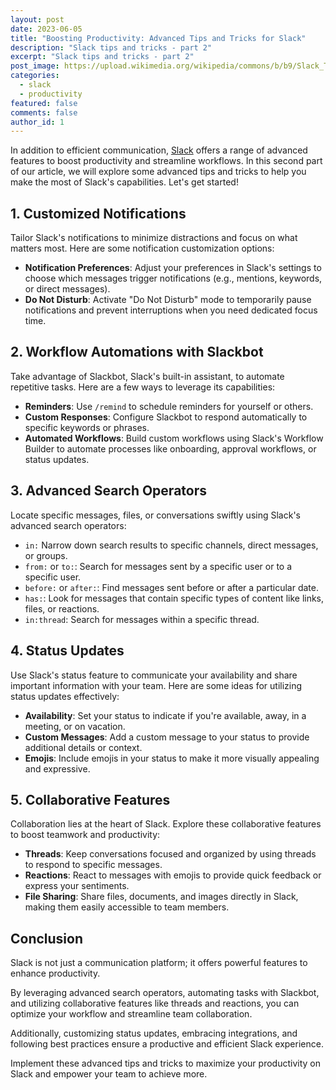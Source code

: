 ```yaml
---
layout: post
date: 2023-06-05
title: "Boosting Productivity: Advanced Tips and Tricks for Slack"
description: "Slack tips and tricks - part 2"
excerpt: "Slack tips and tricks - part 2"
post_image: https://upload.wikimedia.org/wikipedia/commons/b/b9/Slack_Technologies_Logo.svg
categories:
  - slack
  - productivity
featured: false
comments: false
author_id: 1
---
```


In addition to efficient communication, [Slack](https://slack.com/) offers a range of advanced features to boost productivity and streamline workflows. 
In this second part of our article, we will explore some advanced tips and tricks to help you make the most of Slack's capabilities. Let's get started!

## **1. Customized Notifications**

Tailor Slack's notifications to minimize distractions and focus on what matters most. Here are some notification customization options:

- **Notification Preferences**: Adjust your preferences in Slack's settings to choose which messages trigger notifications (e.g., mentions, keywords, or direct messages).
- **Do Not Disturb**: Activate "Do Not Disturb" mode to temporarily pause notifications and prevent interruptions when you need dedicated focus time.

## **2. Workflow Automations with Slackbot**

Take advantage of Slackbot, Slack's built-in assistant, to automate repetitive tasks. Here are a few ways to leverage its capabilities:

- **Reminders**: Use `/remind` to schedule reminders for yourself or others.
- **Custom Responses**: Configure Slackbot to respond automatically to specific keywords or phrases.
- **Automated Workflows**: Build custom workflows using Slack's Workflow Builder to automate processes like onboarding, approval workflows, or status updates.

## **3. Advanced Search Operators**

Locate specific messages, files, or conversations swiftly using Slack's advanced search operators:

- `in:` Narrow down search results to specific channels, direct messages, or groups.
- `from:` or `to:`: Search for messages sent by a specific user or to a specific user.
- `before:` or `after:`: Find messages sent before or after a particular date.
- `has:`: Look for messages that contain specific types of content like links, files, or reactions.
- `in:thread`: Search for messages within a specific thread.

## **4. Status Updates**

Use Slack's status feature to communicate your availability and share important information with your team. 
Here are some ideas for utilizing status updates effectively:

- **Availability**: Set your status to indicate if you're available, away, in a meeting, or on vacation.
- **Custom Messages**: Add a custom message to your status to provide additional details or context.
- **Emojis**: Include emojis in your status to make it more visually appealing and expressive.

## **5. Collaborative Features**

Collaboration lies at the heart of Slack. Explore these collaborative features to boost teamwork and productivity:

- **Threads**: Keep conversations focused and organized by using threads to respond to specific messages.
- **Reactions**: React to messages with emojis to provide quick feedback or express your sentiments.
- **File Sharing**: Share files, documents, and images directly in Slack, making them easily accessible to team members.

## **Conclusion**
Slack is not just a communication platform; it offers powerful features to enhance productivity.

By leveraging advanced search operators, automating tasks with Slackbot, and utilizing collaborative features like threads and reactions, you can optimize your workflow and streamline team collaboration.

Additionally, customizing status updates, embracing integrations, and following best practices ensure a productive and efficient Slack experience.

Implement these advanced tips and tricks to maximize your productivity on Slack and empower your team to achieve more.
